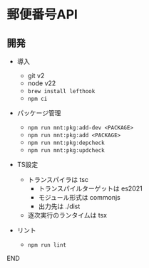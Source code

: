 郵便番号API
==========

開発
-----

- 導入
  - git v2
  - node v22
  - `brew install lefthook`
  - `npm ci`

- パッケージ管理
  - `npm run mnt:pkg:add-dev <PACKAGE>`
  - `npm run mnt:pkg:add <PACKAGE>`
  - `npm run mnt:pkg:depcheck`
  - `npm run mnt:pkg:updcheck`

- TS設定
  - トランスパイラは tsc
    - トランスパイルターゲットは es2021
    - モジュール形式は commonjs
    - 出力先は ./dist
  - 逐次実行のランタイムは tsx

- リント
  - `npm run lint`


END

